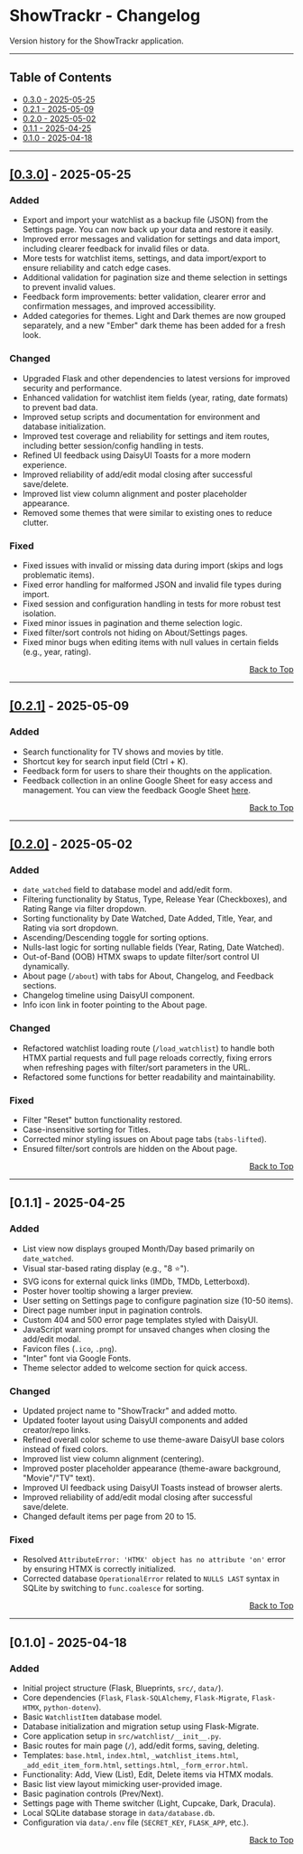 # ShowTrackr - Changelog

Version history for the ShowTrackr application.

---

## Table of Contents

- [0.3.0 - 2025-05-25](#030---2025-05-25)
- [0.2.1 - 2025-05-09](#021---2025-05-09)
- [0.2.0 - 2025-05-02](#020---2025-05-02)
- [0.1.1 - 2025-04-25](#011---2025-04-25)
- [0.1.0 - 2025-04-18](#010---2025-04-18)

---

## [[0.3.0]](https://github.com/Exonymos/ShowTrackr-Web/releases/tag/0.3.0) - 2025-05-25

### Added

- Export and import your watchlist as a backup file (JSON) from the Settings page. You can now back up your data and restore it easily.
- Improved error messages and validation for settings and data import, including clearer feedback for invalid files or data.
- More tests for watchlist items, settings, and data import/export to ensure reliability and catch edge cases.
- Additional validation for pagination size and theme selection in settings to prevent invalid values.
- Feedback form improvements: better validation, clearer error and confirmation messages, and improved accessibility.
- Added categories for themes. Light and Dark themes are now grouped separately, and a new "Ember" dark theme has been added for a fresh look.

### Changed

- Upgraded Flask and other dependencies to latest versions for improved security and performance.
- Enhanced validation for watchlist item fields (year, rating, date formats) to prevent bad data.
- Improved setup scripts and documentation for environment and database initialization.
- Improved test coverage and reliability for settings and item routes, including better session/config handling in tests.
- Refined UI feedback using DaisyUI Toasts for a more modern experience.
- Improved reliability of add/edit modal closing after successful save/delete.
- Improved list view column alignment and poster placeholder appearance.
- Removed some themes that were similar to existing ones to reduce clutter.

### Fixed

- Fixed issues with invalid or missing data during import (skips and logs problematic items).
- Fixed error handling for malformed JSON and invalid file types during import.
- Fixed session and configuration handling in tests for more robust test isolation.
- Fixed minor issues in pagination and theme selection logic.
- Fixed filter/sort controls not hiding on About/Settings pages.
- Fixed minor bugs when editing items with null values in certain fields (e.g., year, rating).

<div align="right">
  <a href="#table-of-contents">Back to Top</a>
</div>

---

## [[0.2.1]](https://github.com/Exonymos/ShowTrackr-Web/releases/tag/0.2.1) - 2025-05-09

### Added

- Search functionality for TV shows and movies by title.
- Shortcut key for search input field (Ctrl + K).
- Feedback form for users to share their thoughts on the application.
- Feedback collection in an online Google Sheet for easy access and management. You can view the feedback Google Sheet [here](https://docs.google.com/spreadsheets/d/1OW1PQTpdOcJK3bWLHsjkNuHZBkXp_RpLMel4IlDMrLg).

<div align="right">
  <a href="#table-of-contents">Back to Top</a>
</div>

---

## [[0.2.0]](https://github.com/Exonymos/ShowTrackr-Web/releases/tag/0.2.0) - 2025-05-02

### Added

- `date_watched` field to database model and add/edit form.
- Filtering functionality by Status, Type, Release Year (Checkboxes), and Rating Range via filter dropdown.
- Sorting functionality by Date Watched, Date Added, Title, Year, and Rating via sort dropdown.
- Ascending/Descending toggle for sorting options.
- Nulls-last logic for sorting nullable fields (Year, Rating, Date Watched).
- Out-of-Band (OOB) HTMX swaps to update filter/sort control UI dynamically.
- About page (`/about`) with tabs for About, Changelog, and Feedback sections.
- Changelog timeline using DaisyUI component.
- Info icon link in footer pointing to the About page.

### Changed

- Refactored watchlist loading route (`/load_watchlist`) to handle both HTMX partial requests and full page reloads correctly, fixing errors when refreshing pages with filter/sort parameters in the URL.
- Refactored some functions for better readability and maintainability.

### Fixed

- Filter "Reset" button functionality restored.
- Case-insensitive sorting for Titles.
- Corrected minor styling issues on About page tabs (`tabs-lifted`).
- Ensured filter/sort controls are hidden on the About page.

<div align="right">
  <a href="#table-of-contents">Back to Top</a>
</div>

---

## [0.1.1] - 2025-04-25

### Added

- List view now displays grouped Month/Day based primarily on `date_watched`.
- Visual star-based rating display (e.g., "8 ⭐").
- SVG icons for external quick links (IMDb, TMDb, Letterboxd).
- Poster hover tooltip showing a larger preview.
- User setting on Settings page to configure pagination size (10-50 items).
- Direct page number input in pagination controls.
- Custom 404 and 500 error page templates styled with DaisyUI.
- JavaScript warning prompt for unsaved changes when closing the add/edit modal.
- Favicon files (`.ico`, `.png`).
- "Inter" font via Google Fonts.
- Theme selector added to welcome section for quick access.

### Changed

- Updated project name to "ShowTrackr" and added motto.
- Updated footer layout using DaisyUI components and added creator/repo links.
- Refined overall color scheme to use theme-aware DaisyUI base colors instead of fixed colors.
- Improved list view column alignment (centering).
- Improved poster placeholder appearance (theme-aware background, "Movie"/"TV" text).
- Improved UI feedback using DaisyUI Toasts instead of browser alerts.
- Improved reliability of add/edit modal closing after successful save/delete.
- Changed default items per page from 20 to 15.

### Fixed

- Resolved `AttributeError: 'HTMX' object has no attribute 'on'` error by ensuring HTMX is correctly initialized.
- Corrected database `OperationalError` related to `NULLS LAST` syntax in SQLite by switching to `func.coalesce` for sorting.

<div align="right">
  <a href="#table-of-contents">Back to Top</a>
</div>

---

## [0.1.0] - 2025-04-18

### Added

- Initial project structure (Flask, Blueprints, `src/`, `data/`).
- Core dependencies (`Flask`, `Flask-SQLAlchemy`, `Flask-Migrate`, `Flask-HTMX`, `python-dotenv`).
- Basic `WatchlistItem` database model.
- Database initialization and migration setup using Flask-Migrate.
- Core application setup in `src/watchlist/__init__.py`.
- Basic routes for main page (`/`), add/edit forms, saving, deleting.
- Templates: `base.html`, `index.html`, `_watchlist_items.html`, `_add_edit_item_form.html`, `settings.html`, `_form_error.html`.
- Functionality: Add, View (List), Edit, Delete items via HTMX modals.
- Basic list view layout mimicking user-provided image.
- Basic pagination controls (Prev/Next).
- Settings page with Theme switcher (Light, Cupcake, Dark, Dracula).
- Local SQLite database storage in `data/database.db`.
- Configuration via `data/.env` file (`SECRET_KEY`, `FLASK_APP`, etc.).

<div align="right">
  <a href="#table-of-contents">Back to Top</a>
</div>

